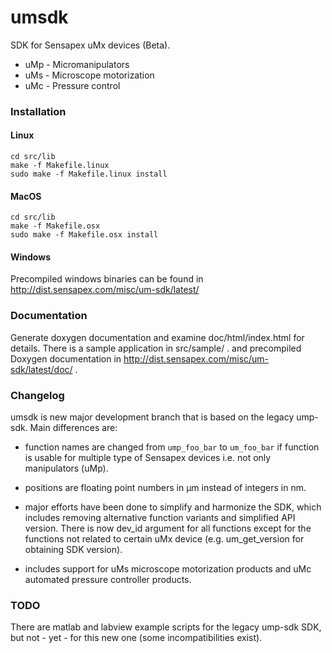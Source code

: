 # umsdk

SDK for Sensapex uMx devices (Beta).

* uMp - Micromanipulators
* uMs - Microscope motorization
* uMc - Pressure control

### Installation

#### Linux

```
cd src/lib
make -f Makefile.linux
sudo make -f Makefile.linux install
```

#### MacOS

```
cd src/lib
make -f Makefile.osx
sudo make -f Makefile.osx install
```

#### Windows

Precompiled windows binaries can be found in
http://dist.sensapex.com/misc/um-sdk/latest/

### Documentation

Generate doxygen documentation and examine doc/html/index.html for details. There is a sample
application in src/sample/ . and precompiled Doxygen documentation in
http://dist.sensapex.com/misc/um-sdk/latest/doc/ .

### Changelog

umsdk is new major development branch that is based on the legacy ump-sdk. Main differences are:

- function names are changed from `ump_foo_bar` to `um_foo_bar` if function is usable for multiple
  type of Sensapex devices i.e. not only manipulators (uMp).

- positions are floating point numbers in µm instead of integers in nm.

- major efforts have been done to simplify and harmonize the SDK, which includes removing
  alternative function variants and simplified API version. There is now dev_id argument for all
  functions except for the functions not related to certain uMx device
  (e.g. um_get_version for obtaining SDK version).

- includes support for uMs microscope motorization products and uMc automated pressure controller
  products.

### TODO

There are matlab and labview example scripts for the legacy ump-sdk SDK, but not - yet - for this
new one (some incompatibilities exist).
